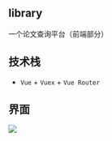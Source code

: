 ## library

一个论文查询平台（前端部分）

## 技术栈

* `Vue` + `Vuex` + `Vue Router`

## 界面

![](https://file-1305436646.file.myqcloud.com/blog/2018-12-2/picture.jpg)
